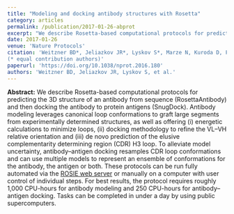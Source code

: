 ```yaml
---
title: "Modeling and docking antibody structures with Rosetta"
category: articles
permalink: /publication/2017-01-26-abprot
excerpt: "We describe Rosetta-based computational protocols for predicting the 3D structure of an antibody from sequence (RosettaAntibody) and then docking the antibody to protein antigens (SnugDock)."
date: 2017-01-26
venue: 'Nature Protocols'
citation: 'Weitzner BD*, Jeliazkov JR*, Lyskov S*, Marze N, Kuroda D, Frick R, Adolf-Bryfogle J, Biswas N, Dunbrack RL, Jr, Gray JJ (2017) “Modeling and docking antibody structures with Rosetta,” Nat. Protoc. 12(2), 401–16. DOI: 10.1038/nprot.2016.180
(* equal contribution authors)'
paperurl: 'https://doi.org/10.1038/nprot.2016.180'
authors: 'Weitzner BD, Jeliazkov JR, Lyskov S, et al.'
---
```


**Abstract:** We describe Rosetta-based computational protocols for predicting the 3D structure of an antibody from sequence (RosettaAntibody) and then docking the antibody to protein antigens (SnugDock). Antibody modeling leverages canonical loop conformations to graft large segments from experimentally determined structures, as well as offering (i) energetic calculations to minimize loops, (ii) docking methodology to refine the VL–VH relative orientation and (iii) de novo prediction of the elusive complementarity determining region (CDR) H3 loop. To alleviate model uncertainty, antibody–antigen docking resamples CDR loop conformations and can use multiple models to represent an ensemble of conformations for the antibody, the antigen or both. These protocols can be run fully automated via the [ROSIE web server](http://rosie.rosettacommons.org/) or manually on a computer with user control of individual steps. For best results, the protocol requires roughly 1,000 CPU-hours for antibody modeling and 250 CPU-hours for antibody–antigen docking. Tasks can be completed in under a day by using public supercomputers.
